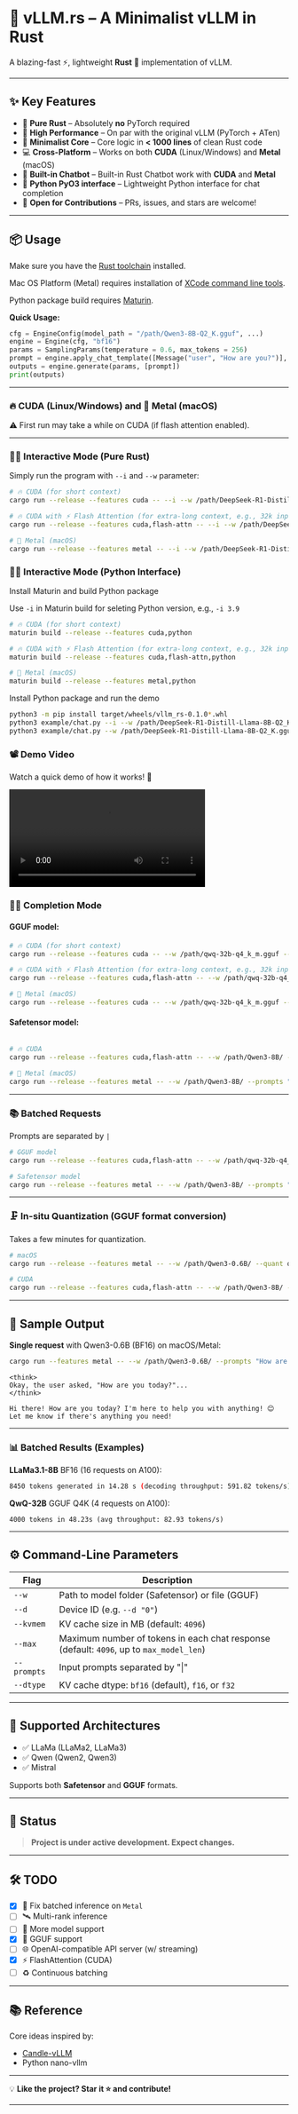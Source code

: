 # 🚀 **vLLM.rs** – A Minimalist vLLM in Rust

A blazing-fast ⚡, lightweight **Rust** 🦀 implementation of vLLM.

---

## ✨ Key Features

* 🔧 **Pure Rust** – Absolutely **no** PyTorch required
* 🚀 **High Performance** – On par with the original vLLM (PyTorch + ATen)
* 🧠 **Minimalist Core** – Core logic in **< 1000 lines** of clean Rust code
* 💻 **Cross-Platform** – Works on both **CUDA** (Linux/Windows) and **Metal** (macOS)
* 🤖 **Built-in Chatbot** – Built-in Rust Chatbot work with **CUDA** and **Metal**
* 🤖 **Python PyO3 interface** – Lightweight Python interface for chat completion
* 🤝 **Open for Contributions** – PRs, issues, and stars are welcome!

---

## 📦 Usage

Make sure you have the [Rust toolchain](https://www.rust-lang.org/tools/install) installed.

Mac OS Platform (Metal) requires installation of [XCode command line tools](https://mac.install.guide/commandlinetools/).

Python package build requires [Maturin](https://github.com/PyO3/maturin/).

**Quick Usage:**

```python
cfg = EngineConfig(model_path = "/path/Qwen3-8B-Q2_K.gguf", ...)
engine = Engine(cfg, "bf16")
params = SamplingParams(temperature = 0.6, max_tokens = 256)
prompt = engine.apply_chat_template([Message("user", "How are you?")], True)
outputs = engine.generate(params, [prompt])
print(outputs)
```
---

### 🔥 CUDA (Linux/Windows) and 🍎 Metal (macOS)

⚠️ First run may take a while on CUDA (if flash attention enabled).

---

### 🤖✨ Interactive Mode (Pure Rust)

Simply run the program with `--i` and `--w` parameter:

```bash
# 🔥 CUDA (for short context)
cargo run --release --features cuda -- --i --w /path/DeepSeek-R1-Distill-Llama-8B-Q2_K.gguf

# 🔥 CUDA with ⚡ Flash Attention (for extra-long context, e.g., 32k inputs, but build takes longer time)
cargo run --release --features cuda,flash-attn -- --i --w /path/DeepSeek-R1-Distill-Llama-8B-Q2_K.gguf

# 🍎 Metal (macOS)
cargo run --release --features metal -- --i --w /path/DeepSeek-R1-Distill-Llama-8B-Q2_K.gguf

```

### 🤖✨ Interactive Mode (Python Interface)

Install Maturin and build Python package

Use `-i` in Maturin build for seleting Python version, e.g., `-i 3.9`

```bash
# 🔥 CUDA (for short context)
maturin build --release --features cuda,python

# 🔥 CUDA with ⚡ Flash Attention (for extra-long context, e.g., 32k inputs, but build takes longer time)
maturin build --release --features cuda,flash-attn,python

# 🍎 Metal (macOS)
maturin build --release --features metal,python
```

Install Python package and run the demo

```bash
python3 -m pip install target/wheels/vllm_rs-0.1.0*.whl
python3 example/chat.py --i --w /path/DeepSeek-R1-Distill-Llama-8B-Q2_K.gguf
python3 example/chat.py --w /path/DeepSeek-R1-Distill-Llama-8B-Q2_K.gguf --prompts "How are you? | Who are you?"
```


### 📽️ Demo Video

Watch a quick demo of how it works! 🎉

<video src="https://github.com/user-attachments/assets/0751471b-a0c4-45d7-acc6-99a3e91e4c91" width="70%"></video>


### 🧾✨ Completion Mode

#### GGUF model:

```bash
# 🔥 CUDA (for short context)
cargo run --release --features cuda -- --w /path/qwq-32b-q4_k_m.gguf --prompts "How are you today?"

# 🔥 CUDA with ⚡ Flash Attention (for extra-long context, e.g., 32k inputs, but build takes longer time)
cargo run --release --features cuda,flash-attn -- --w /path/qwq-32b-q4_k_m.gguf --prompts "How are you today?"

# 🍎 Metal (macOS)
cargo run --release --features cuda -- --w /path/qwq-32b-q4_k_m.gguf --prompts "How are you today?"
```

#### Safetensor model:

```bash

# 🔥 CUDA
cargo run --release --features cuda,flash-attn -- --w /path/Qwen3-8B/ --prompts "How are you today?"

# 🍎 Metal (macOS)
cargo run --release --features metal -- --w /path/Qwen3-8B/ --prompts "How are you today?"

```

---

### 📚 Batched Requests

Prompts are separated by `|`

```bash
# GGUF model
cargo run --release --features cuda,flash-attn -- --w /path/qwq-32b-q4_k_m.gguf --prompts "Please talk about China. | Please talk about America."

# Safetensor model
cargo run --release --features metal -- --w /path/Qwen3-8B/ --prompts "Please talk about China. | Please talk about America."
```

---

### 🗜️ In-situ Quantization (GGUF format conversion)

Takes a few minutes for quantization.

```bash
# macOS
cargo run --release --features metal -- --w /path/Qwen3-0.6B/ --quant q4k --prompts "How are you today?"

# CUDA
cargo run --release --features cuda,flash-attn -- --w /path/Qwen3-8B/ --quant q4k --prompts "How are you today?"
```

---

## 📄 Sample Output

**Single request** with Qwen3-0.6B (BF16) on macOS/Metal:

```bash
cargo run --features metal -- --w /path/Qwen3-0.6B/ --prompts "How are you today?"
```

```
<think>
Okay, the user asked, "How are you today?"...
</think>

Hi there! How are you today? I'm here to help you with anything! 😊 Let me know if there's anything you need!
```

---

### 📊 Batched Results (Examples)

**LLaMa3.1-8B** BF16 (16 requests on A100):

```bash
8450 tokens generated in 14.28 s (decoding throughput: 591.82 tokens/s)
```

**QwQ-32B** GGUF Q4K (4 requests on A100):

```
4000 tokens in 48.23s (avg throughput: 82.93 tokens/s)
```

---

## ⚙️ Command-Line Parameters

| Flag        | Description                                       |    |
| ----------- | ------------------------------------------------- | -- |
| `--w`       | Path to model folder (Safetensor) or file (GGUF)  |    |
| `--d`       | Device ID (e.g. `--d "0"`)                        |    |
| `--kvmem`   | KV cache size in MB (default: `4096`)               |    |
| `--max`   | Maximum number of tokens in each chat response (default: `4096`, up to `max_model_len`) |    |
| `--prompts` | Input prompts separated by "\|" |
| `--dtype`   | KV cache dtype: `bf16` (default), `f16`, or `f32` |    |

---

## 🧠 Supported Architectures

* ✅ LLaMa (LLaMa2, LLaMa3)
* ✅ Qwen (Qwen2, Qwen3)
* ✅ Mistral

Supports both **Safetensor** and **GGUF** formats.

---

## 📌 Status

> **Project is under active development. Expect changes.**

---

## 🛠️ TODO

* [x] 🔧 Fix batched inference on `Metal`
* [ ] 🛰️ Multi-rank inference
* [ ] 🧠 More model support
* [x] 🧾 GGUF support
* [ ] 🌐 OpenAI-compatible API server (w/ streaming)
* [x] ⚡ FlashAttention (CUDA)
* [ ] ♻️ Continuous batching

---

## 📚 Reference

Core ideas inspired by:

* [Candle-vLLM](https://github.com/EricLBuehler/candle-vllm)
* Python nano-vllm

---

💡 **Like the project? Star it ⭐ and contribute!**

---
